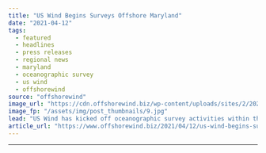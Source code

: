 ```yaml
---
title: "US Wind Begins Surveys Offshore Maryland"
date: "2021-04-12"
tags: 
  - featured
  - headlines
  - press releases
  - regional news
  - maryland
  - oceanographic survey
  - us wind
  - offshorewind
source: "offshorewind"
image_url: "https://cdn.offshorewind.biz/wp-content/uploads/sites/2/2021/04/12160003/US-Wind-Begins-Surveys-Offshore-Maryland.jpg"
image_fp: "/assets/img/post_thumbnails/9.jpg"
lead: "US Wind has kicked off oceanographic survey activities within the lease area offshore Maryland"
article_url: "https://www.offshorewind.biz/2021/04/12/us-wind-begins-surveys-offshore-maryland/"
---
```


---
